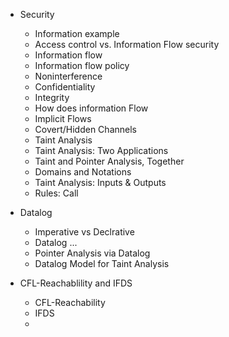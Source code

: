 



* Security
    * Information example
    * Access control vs. Information Flow security
    * Information flow 
    * Information flow policy
    * Noninterference
    * Confidentiality
    * Integrity
    * How does information Flow
    * Implicit Flows
    * Covert/Hidden Channels
    * Taint Analysis
    * Taint Analysis: Two Applications
    * Taint and Pointer Analysis, Together
    * Domains and Notations
    * Taint Analysis: Inputs & Outputs
    * Rules: Call


* Datalog
    * Imperative vs Declrative
    * Datalog
    ...
    * Pointer Analysis via Datalog
    * Datalog Model for Taint Analysis

* CFL-Reachablility and IFDS
    * CFL-Reachability
    * IFDS
    * 
